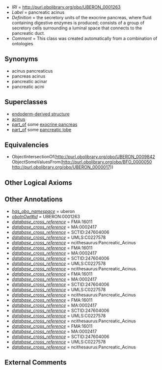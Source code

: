  * *IRI* = http://purl.obolibrary.org/obo/UBERON_0001263
 * *Label* = pancreatic acinus
 * *Definition* = the secretory units of the exocrine pancreas, where fluid containing digestive enzymes is produced; consists of a group of secretory cells surrounding a luminal space that connects to the pancreatic duct.
 * *Comment* = This class was created automatically from a combination of ontologies

## Synonyms

 * acinus pancreaticus
 * pancreas acinus
 * pancreatic acinar
 * pancreatic acini

## Superclasses

 * [endoderm-derived structure](../../UBERON/19/UBERON_0004119.md)
 * [acinus](../../UBERON/42/UBERON_0009842.md)
 * [part_of](../../BFO/50/BFO_0000050.md) some [exocrine pancreas](../../UBERON/17/UBERON_0000017.md)
 * [part_of](../../BFO/50/BFO_0000050.md) some [pancreatic lobe](../../UBERON/24/UBERON_0007324.md)

## Equivalencies

 * ObjectIntersectionOf(<http://purl.obolibrary.org/obo/UBERON_0009842> ObjectSomeValuesFrom(<http://purl.obolibrary.org/obo/BFO_0000050> <http://purl.obolibrary.org/obo/UBERON_0000017>))

## Other Logical Axioms


## Other Annotations

 * *[has_obo_namespace](../../ce/oboInOwl#hasOBONamespace.md)* = uberon
 * *[oboInOwl#id](../../id/oboInOwl#id.md)* = UBERON:0001263
 * *[database_cross_reference](../../ef/oboInOwl#hasDbXref.md)* = FMA:16011
 * *[database_cross_reference](../../ef/oboInOwl#hasDbXref.md)* = MA:0002417
 * *[database_cross_reference](../../ef/oboInOwl#hasDbXref.md)* = SCTID:247604006
 * *[database_cross_reference](../../ef/oboInOwl#hasDbXref.md)* = UMLS:C0227578
 * *[database_cross_reference](../../ef/oboInOwl#hasDbXref.md)* = ncithesaurus:Pancreatic_Acinus
 * *[database_cross_reference](../../ef/oboInOwl#hasDbXref.md)* = FMA:16011
 * *[database_cross_reference](../../ef/oboInOwl#hasDbXref.md)* = MA:0002417
 * *[database_cross_reference](../../ef/oboInOwl#hasDbXref.md)* = SCTID:247604006
 * *[database_cross_reference](../../ef/oboInOwl#hasDbXref.md)* = UMLS:C0227578
 * *[database_cross_reference](../../ef/oboInOwl#hasDbXref.md)* = ncithesaurus:Pancreatic_Acinus
 * *[database_cross_reference](../../ef/oboInOwl#hasDbXref.md)* = FMA:16011
 * *[database_cross_reference](../../ef/oboInOwl#hasDbXref.md)* = MA:0002417
 * *[database_cross_reference](../../ef/oboInOwl#hasDbXref.md)* = SCTID:247604006
 * *[database_cross_reference](../../ef/oboInOwl#hasDbXref.md)* = UMLS:C0227578
 * *[database_cross_reference](../../ef/oboInOwl#hasDbXref.md)* = ncithesaurus:Pancreatic_Acinus
 * *[database_cross_reference](../../ef/oboInOwl#hasDbXref.md)* = FMA:16011
 * *[database_cross_reference](../../ef/oboInOwl#hasDbXref.md)* = MA:0002417
 * *[database_cross_reference](../../ef/oboInOwl#hasDbXref.md)* = SCTID:247604006
 * *[database_cross_reference](../../ef/oboInOwl#hasDbXref.md)* = UMLS:C0227578
 * *[database_cross_reference](../../ef/oboInOwl#hasDbXref.md)* = ncithesaurus:Pancreatic_Acinus
 * *[database_cross_reference](../../ef/oboInOwl#hasDbXref.md)* = FMA:16011
 * *[database_cross_reference](../../ef/oboInOwl#hasDbXref.md)* = MA:0002417
 * *[database_cross_reference](../../ef/oboInOwl#hasDbXref.md)* = SCTID:247604006
 * *[database_cross_reference](../../ef/oboInOwl#hasDbXref.md)* = UMLS:C0227578
 * *[database_cross_reference](../../ef/oboInOwl#hasDbXref.md)* = ncithesaurus:Pancreatic_Acinus

## External Comments

